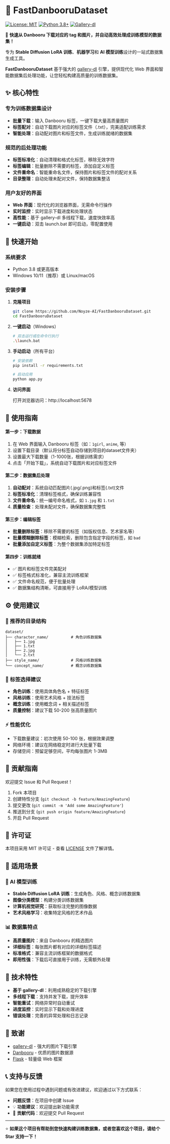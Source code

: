 # 🎨 FastDanbooruDataset

[![License: MIT](https://img.shields.io/badge/License-MIT-yellow.svg)](https://opensource.org/licenses/MIT)
[![Python 3.8+](https://img.shields.io/badge/python-3.8+-blue.svg)](https://www.python.org/downloads/)
[![Gallery-dl](https://img.shields.io/badge/powered%20by-gallery--dl-green.svg)](https://github.com/mikf/gallery-dl)

🚀 **快速从 Danbooru 下载对应的 tag 和图片，并自动高效处理成训练模型的数据集！**

专为 **Stable Diffusion LoRA 训练**、**机器学习**和 **AI 模型训练**设计的一站式数据集生成工具。

**FastDanbooruDataset** 基于强大的 [gallery-dl](https://github.com/mikf/gallery-dl) 引擎，提供现代化 Web 界面和智能数据集后处理功能，让您轻松构建高质量的训练数据集。

## ✨ 核心特性

###  **专为训练数据集设计**
-  **批量下载**：输入 Danbooru 标签，一键下载大量高质量图片
-  **标签配对**：自动下载图片对应的标签文件（.txt），完美适配训练需求
-  **智能处理**：自动配对图片和标签文件，生成训练就绪的数据集

###  **规范的后处理功能**
-  **标签标准化**：自动清理和格式化标签，移除无效字符
-  **标签编辑**：批量删除不需要的标签，添加自定义标签
-  **文件重命名**：智能重命名文件，保持图片和标签文件的配对关系
-  **目录整理**：自动处理未配对文件，保持数据集整洁

###  **用户友好的界面**
-  **Web 界面**：现代化的浏览器界面，无需命令行操作
-  **实时监控**：实时显示下载进度和处理状态
-  **高性能**：基于 gallery-dl 多线程下载，速度快效率高
-  **一键启动**：双击 launch.bat 即可启动，零配置使用

## 🚀 快速开始

### 系统要求

- Python 3.8 或更高版本
- Windows 10/11（推荐）或 Linux/macOS

### 安装步骤

1. **克隆项目**
   ```bash
   git clone https://github.com/Noyze-AI/FastDanbooruDataset.git
   cd FastDanbooruDataset
   ```

2. **一键启动**（Windows）
   ```bash
   # 双击运行或在命令行执行
   .\launch.bat
   ```

3. **手动启动**（所有平台）
   ```bash
   # 安装依赖
   pip install -r requirements.txt
   
   # 启动应用
   python app.py
   ```

4. **访问界面**
   
   打开浏览器访问：http://localhost:5678

## 📖 使用指南

#### 第一步：下载数据
1. 在 Web 界面输入 Danbooru 标签（如：`1girl`, `anime`, 等）
2. 设置下载目录（默认将分标签自动存储到项目的dataset文件夹）
3. 设置最大下载数量（1-1000张，根据训练需求）
4. 点击「开始下载」，系统自动下载图片和对应标签文件

#### 第二步：数据集后处理
1. **自动配对**：系统自动匹配图片(.jpg/.png)和标签(.txt)文件
2. **标签标准化**：清理标签格式，确保训练兼容性
3. **文件重命名**：统一编号命名格式，如 `1.jpg` 和 `1.txt`
4. **质量检查**：处理未配对文件，确保数据集完整性

#### 第三步：编辑标签
- **批量删除标签**：移除不需要的标签（如版权信息、艺术家名等）
- **批量模糊删除标签**：模糊检索，删除包含指定字段的标签，如 `bad` 
- **批量添加自定义标签**：为整个数据集添加特定标签

#### 第四步：训练就绪
- ✅ 图片和标签文件完美配对
- ✅ 标签格式标准化，兼容主流训练框架
- ✅ 文件命名规范，便于批量处理
- ✅ 数据集结构清晰，可直接用于 LoRA/模型训练



## ⚙️ 使用建议

### 📁 推荐的目录结构
```
dataset/
├── character_name/          # 角色训练数据集
│   ├── 1.jpg
│   ├── 1.txt
│   ├── 2.jpg
│   └── 2.txt
├── style_name/              # 风格训练数据集
└── concept_name/            # 概念训练数据集
```

### 🎯 标签选择建议
- **角色训练**：使用具体角色名 + 特征标签
- **风格训练**：使用艺术风格 + 技法标签  
- **概念训练**：使用概念词 + 相关描述标签
- **质量控制**：建议下载 50-200 张高质量图片

### ⚡ 性能优化
- 下载数量建议：初次使用 50-100 张，根据效果调整
- 网络环境：建议在网络稳定时进行大批量下载
- 存储空间：预留足够空间，平均每张图片 1-3MB


## 🤝 贡献指南

欢迎提交 Issue 和 Pull Request！

1. Fork 本项目
2. 创建特性分支 (`git checkout -b feature/AmazingFeature`)
3. 提交更改 (`git commit -m 'Add some AmazingFeature'`)
4. 推送到分支 (`git push origin feature/AmazingFeature`)
5. 开启 Pull Request

## 📄 许可证

本项目采用 MIT 许可证 - 查看 [LICENSE](LICENSE.txt) 文件了解详情。

## 🎯 适用场景

### 🤖 AI 模型训练
- **Stable Diffusion LoRA 训练**：生成角色、风格、概念训练数据集
- **图像分类模型**：构建分类训练数据集
- **计算机视觉研究**：获取标注完整的图像数据
- **艺术风格学习**：收集特定风格的艺术作品

### 📊 数据集特点
- **高质量图片**：来自 Danbooru 的精选图片
- **详细标签**：每张图片都有对应的详细标签描述
- **标准格式**：兼容主流训练框架的数据格式
- **即用性强**：下载后可直接用于训练，无需额外处理

## 🔧 技术特性

- **基于 gallery-dl**：利用成熟稳定的下载引擎
- **多线程下载**：支持并发下载，提升效率
- **智能重试**：网络异常时自动重试
- **进度监控**：实时显示下载和处理进度
- **错误处理**：完善的异常处理和日志记录

## 🙏 致谢

- [gallery-dl](https://github.com/mikf/gallery-dl) - 强大的图片下载引擎
- [Danbooru](https://danbooru.donmai.us/) - 优质的图片数据源
- [Flask](https://flask.palletsprojects.com/) - 轻量级 Web 框架

## 📞 支持与反馈

如果您在使用过程中遇到问题或有改进建议，欢迎通过以下方式联系：

-  **问题反馈**：在项目中创建 Issue
- 💡 **功能建议**：欢迎提出新功能需求
- 🤝 **贡献代码**：欢迎提交 Pull Request

---

⭐ **如果这个项目有帮助到您快速构建训练数据集，或者您喜欢这个项目，请给个 Star 支持一下！**

